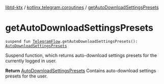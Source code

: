 [libtd-ktx](../index.md) / [kotlinx.telegram.coroutines](index.md) / [getAutoDownloadSettingsPresets](./get-auto-download-settings-presets.md)

# getAutoDownloadSettingsPresets

`suspend fun `[`TelegramFlow`](../kotlinx.telegram.core/-telegram-flow/index.md)`.getAutoDownloadSettingsPresets(): `[`AutoDownloadSettingsPresets`](https://tdlibx.github.io/td/docs/org/drinkless/td/libcore/telegram/TdApi.AutoDownloadSettingsPresets.html)

Suspend function, which returns auto-download settings presets for the currently logged in user.

**Return**
[AutoDownloadSettingsPresets](https://tdlibx.github.io/td/docs/org/drinkless/td/libcore/telegram/TdApi.AutoDownloadSettingsPresets.html) Contains auto-download settings presets for the user.

